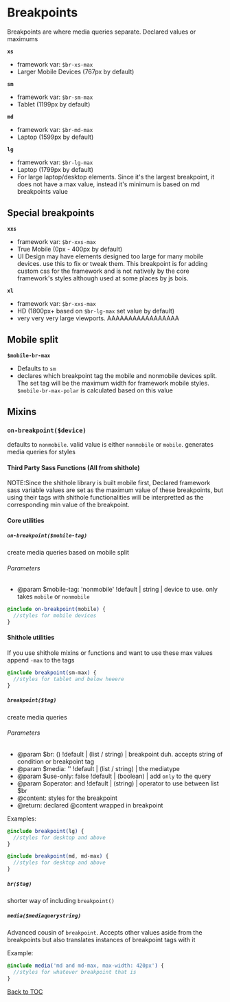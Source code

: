 # Breakpoints

Breakpoints are where media queries separate. Declared values or maximums

**`xs`**

- framework var: `$br-xs-max`
- Larger Mobile Devices (767px by default)

**`sm`**

- framework var: `$br-sm-max`
- Tablet (1199px by default)

**`md`**

- framework var: `$br-md-max`
- Laptop (1599px by default)

**`lg`**

- framework var: `$br-lg-max`
- Laptop (1799px by default)
- For large laptop/desktop elements. Since it's the largest breakpoint, it does not have a max value, instead it's minimum is based on md breakpoints value

## Special breakpoints

**`xxs`**

- framework var: `$br-xxs-max`
- True Mobile (0px - 400px by default)
- UI Design may have elements designed too large for many mobile devices. use this to fix or tweak them. This breakpoint is for adding custom css for the framework and is not natively by the core framework's styles although used at some places by js bois.

**`xl`**

- framework var: `$br-xxs-max`
- HD (1800px+ based on `$br-lg-max` set value by default)
- very very very large viewports. AAAAAAAAAAAAAAAAA

## Mobile split

**`$mobile-br-max`**

- Defaults to `sm`
- declares which breakpoint tag the mobile and nonmobile devices split. The set tag will be the maximum width for framework mobile styles. `$mobile-br-max-polar` is calculated based on this value

## Mixins

### **`on-breakpoint($device)`**

defaults to `nonmobile`. valid value is either `nonmobile` or `mobile`. generates media queries for styles

#### Third Party Sass Functions (All from shithole)

NOTE:Since the shithole library is built mobile first, Declared framework sass variable values are set as the maximum value of these breakpoints, but using their tags with shithole functionalities will be interpretted as the corresponding min value of the breakpoint.

#### Core utilities

##### `on-breakpoint($mobile-tag)`

create media queries based on mobile split

###### Parameters
- @param $mobile-tag: 'nonmobile' !default | string | device to use. only takes `mobile` or `nonmobile`

```scss
@include on-breakpoint(mobile) {
  //styles for mobile devices
}
```


#### Shithole utilities

If you use shithole mixins or functions and want to use these max values append `-max` to the tags

```scss
@include breakpoint(sm-max) {
  //styles for tablet and below heeere
}
```

##### `breakpoint($tag)`

create media queries

###### Parameters

- @param $br: () !default | (list / string) | breakpoint duh. accepts string of condition or breakpoint tag
- @param $media: '' !default | (list / string) | the mediatype
- @param $use-only: false !default | (boolean) | add `only` to the query
- @param $operator: and !default | (string) | operator to use between list $br
- @content: styles for the breakpoint
- @return: declared @content wrapped in breakpoint

Examples:

```scss
@include breakpoint(lg) {
  //styles for desktop and above
}
```

```scss
@include breakpoint(md, md-max) {
  //styles for desktop and above
}
```

##### `br($tag)`

shorter way of including `breakpoint()`

##### `media($mediaquerystring)`

Advanced cousin of `breakpoint`. Accepts other values aside from the breakpoints but also translates instances of breakpoint tags with it

Example:

```scss
@include media('md and md-max, max-width: 420px') {
  //styles for whatever breakpoint that is
}
```

[Back to TOC](../../../readme.md)
